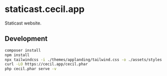 # staticast.cecil.app

Staticast website.

## Development

```bash
composer install
npm install
npx tailwindcss -i ./themes/applanding/tailwind.css -o ./assets/styles.css --watch
curl -LO https://cecil.app/cecil.phar
php cecil.phar serve -v
```

